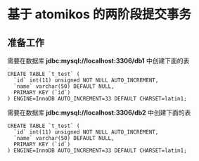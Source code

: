 
# 基于 atomikos 的两阶段提交事务

## 准备工作

需要在数据库 **jdbc:mysql://localhost:3306/db1** 中创建下面的表

```
CREATE TABLE `t_test` (
  `id` int(11) unsigned NOT NULL AUTO_INCREMENT,
  `name` varchar(50) DEFAULT NULL,
  PRIMARY KEY (`id`)
) ENGINE=InnoDB AUTO_INCREMENT=33 DEFAULT CHARSET=latin1;
```

需要在数据库 **jdbc:mysql://localhost:3306/db2** 中创建下面的表

```
CREATE TABLE `t_test` (
  `id` int(11) unsigned NOT NULL AUTO_INCREMENT,
  `name` varchar(50) DEFAULT NULL,
  PRIMARY KEY (`id`)
) ENGINE=InnoDB AUTO_INCREMENT=33 DEFAULT CHARSET=latin1;
```


